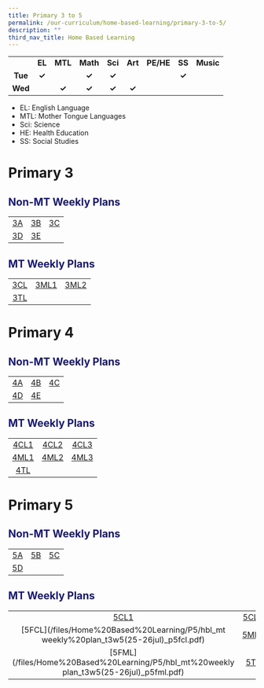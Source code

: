 ```yaml
---
title: Primary 3 to 5
permalink: /our-curriculum/home-based-learning/primary-3-to-5/
description: ""
third_nav_title: Home Based Learning
---
```

<table style="text-align: center; font-weight: bold;">
<tbody>
  <tr>
    <td></td>
    <td>EL</td>
    <td>MTL</td>
    <td>Math</td>
    <td>Sci</td>
    <td>Art</td>
    <td>PE/HE</td>
    <td>SS</td>
    <td>Music</td>
  </tr>
  <tr>
    <td>Tue</td>
    <td>✓</td>
    <td></td>
    <td>✓</td>
    <td>✓</td>
    <td></td>
    <td></td>
    <td>✓</td>
    <td></td>
  </tr>
  <tr>
    <td>Wed</td>
    <td></td>
    <td>✓</td>
    <td>✓</td>
    <td>✓</td>
    <td>✓</td>
    <td></td>
    <td></td>
    <td></td>
  </tr>
</tbody>
</table>

* EL: English Language
* MTL: Mother Tongue Languages
* Sci: Science
* HE: Health Education
* SS: Social Studies

# Primary 3
<h2 style="color:midnightblue">Non-MT Weekly Plans</h2>

|   |   |   |
|:---:|:---:|:---:|
| [3A](/files/Home%20Based%20Learning/P3/hbl_weekly%20plan_t3w5(25-26jul)_3a.pdf) | [3B](/files/Home%20Based%20Learning/P3/hbl_weekly%20plan_t3w5(25-26jul)_3b.pdf) | [3C](/files/Home%20Based%20Learning/P3/hbl_weekly%20plan_t3w5(25-26jul)_3c.pdf) |
| [3D](/files/Home%20Based%20Learning/P3/hbl_weekly%20plan_t3w5(25-26jul)_3d.pdf) | [3E](/files/Home%20Based%20Learning/P3/hbl_weekly%20plan_t3w5(25-26jul)_3e.pdf) | |

<h2 style="color:midnightblue">MT Weekly Plans</h2>

|   |   |   |
|:---:|:---:|:---:|
| [3CL](/files/Home%20Based%20Learning/P3/hbl_mt%20weekly%20plan_t3w5(25-26jul)p3_chinese.pdf) | [3ML1](/files/Home%20Based%20Learning/P3/hbl_mt%20weekly%20plan_t3w5(25-26jul)_p3ml1.pdf) | [3ML2](/files/Home%20Based%20Learning/P3/hbl_mt%20weekly%20plan_t3w5(25-26jul)_p3ml2.pdf) |
| [3TL](/files/Home%20Based%20Learning/P3/hbl_mt%20weekly%20plan_t3w5(25-26jul)_p3%20tl.pdf) |  |  |

# Primary 4
<h2 style="color:midnightblue">Non-MT Weekly Plans</h2>

|   |   |   |
|:---:|:---:|:---:|
| [4A](/files/Home%20Based%20Learning/P4/hbl_weekly%20plan_t3w5(25-26jul)_4a.pdf) | [4B](/files/Home%20Based%20Learning/P4/hbl_weekly%20plan_t3w5(25-26jul)_4b.pdf) | [4C](/files/Home%20Based%20Learning/P4/hbl_weekly%20plan_t3w5(25-26jul)_4c.pdf) |
| [4D](/files/Home%20Based%20Learning/P4/hbl_weekly%20plan_t3w5(25-26jul)_4d.pdf) | [4E](/files/Home%20Based%20Learning/P4/hbl_weekly%20plan_t3w5(25-26jul)_4e.pdf) | |

<h2 style="color:midnightblue">MT Weekly Plans</h2>

|   |   |   |
|:---:|:---:|:---:|
| [4CL1](/files/Home%20Based%20Learning/P4/hbl_mt%20weekly%20plan_t3w5(25-26jul)_4cl1.pdf) | [4CL2](/files/Home%20Based%20Learning/P4/hbl_mt%20weekly%20plan_t3w5(25-26jul)_4cl2.pdf) | [4CL3](/files/Home%20Based%20Learning/P4/hbl_mt%20weekly%20plan_t3w5(25-26jul)_4cl3.pdf) |
| [4ML1](/files/Home%20Based%20Learning/P4/hbl_mt%20weekly%20plan_t3w5(25-26jul)_4ml1.pdf) | [4ML2](/files/Home%20Based%20Learning/P4/hbl_mt%20weekly%20plan_t3w5(25-26jul)_4ml2.pdf) | [4ML3](/files/Home%20Based%20Learning/P4/hbl_mt%20weekly%20plan_t3w5(25-26jul)_4ml3.pdf) |
| [4TL](/files/Home%20Based%20Learning/P4/hbl_mt%20weekly%20plan_t3w5(25-26jul)_4tl.pdf) |  |  |

# Primary 5
<h2 style="color:midnightblue">Non-MT Weekly Plans</h2>

|   |   |   |
|:---:|:---:|:---:|
| [5A](/files/Home%20Based%20Learning/P5/hbl_weekly%20plan_t3w5(25-26jul)_5a.pdf) | [5B](/files/Home%20Based%20Learning/P5/hbl_weekly%20plan_t3w5(25-26jul)_5b.pdf)| [5C](/files/Home%20Based%20Learning/P5/hbl_weekly%20plan_t3w5(25-26jul)_5c.pdf) |
| [5D](/files/Home%20Based%20Learning/P5/hbl_weekly%20plan_t3w5(25-26jul)_5d.pdf) | | |

<h2 style="color:midnightblue">MT Weekly Plans</h2>

|   |   |   |
|:---:|:---:|:---:|
| [5CL1](/files/Home%20Based%20Learning/P5/hbl_mt%20weekly%20plan_t3w5%20(25-26jul)_p5cl1.pdf) | [5CL2](/files/Home%20Based%20Learning/P5/hbl_mt%20weekly%20plan_t3w5%20(25-26jul)_p5cl2.pdf) | [5CL3](/files/Home%20Based%20Learning/P5/hbl_mt%20weekly%20plan_t3w5%20(25-26jul)_p5cl3.pdf) |
| [5FCL](/files/Home%20Based%20Learning/P5/hbl_mt weekly%20plan_t3w5(25-26jul)_p5fcl.pdf) | [5ML1](/files/Home%20Based%20Learning/P5/hbl_mt%20weekly%20plan_t3w5%20(25-26jul)_p5ml1.pdf) | [5ML2](/files/Home%20Based%20Learning/P5/hbl_mt%20weekly%20plan_t3w5%20(25-26jul)_p5ml2.pdf) |
| [5FML](/files/Home%20Based%20Learning/P5/hbl_mt%20weekly plan_t3w5(25-26jul)_p5fml.pdf) | [5TL](/files/Home%20Based%20Learning/P5/hbl_mt%20weekly%20plan_t3w5%20(25-26jul)_p5tl.pdf) |  |